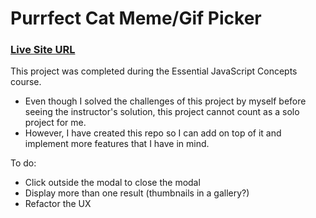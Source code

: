# Purrfect Cat Meme/Gif Picker
### [Live Site URL](https://incredible-basbousa-7155a4.netlify.app)
This project was completed during the Essential JavaScript Concepts course. 
- Even though I solved the challenges of this project by myself before seeing the instructor's solution, this project cannot count as a solo project for me.
- However, I have created this repo so I can add on top of it and implement more features that I have in mind.

To do:
- Click outside the modal to close the modal
- Display more than one result (thumbnails in a gallery?)
- Refactor the UX
